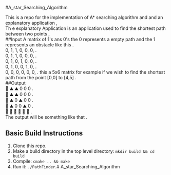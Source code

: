 #A_star_Searching_Algorithm

This is a repo for the implementation of A* searching algorithm and and an explanatory application                      ,                                          
Th e explanatory Application is an application used to find the shortest path between two points                        ,                     
##Input 
 A matrix of 1's ans 0's the 0 represents a empty path and the 1 represents an obstacle like this                       .                                  
  0, 1, 1, 0, 0, 0,                                                                                                     .                                                                                                                 
  0, 1, 1, 0, 0, 0,                                                                                                     .            
  0, 1, 0, 1, 0, 0,                                                                                                     .            
  0, 1, 0, 0, 1, 0,                                                                                                     .           
  0, 0, 0, 0, 0, 0,                                                                                                     .
  this a 5x6 matrix for example if we wish to find the shortest path from the point [0,0] to [4,5]                      .            
 ##Output             
  🚦 ⛰️  ⛰️  0  0  0                                                                                                     .                                                                                                               
  🚗 ⛰️  ⛰️  0  0  0                                                                                                     .           
  🚗 ⛰️  0  ⛰️  0  0                                                                                                     .          
  🚗 ⛰️  0  0  ⛰️  0                                                                                                     .         
  🚗 🚗 🚗 🚗 🚗 🏁                                                                                                       .            
  The output will be something like that                                                                                .           

## Basic Build Instructions

1. Clone this repo.
2. Make a build directory in the top level directory: `mkdir build && cd build`
3. Compile: `cmake .. && make`
4. Run it: `./PathFinder`.# A_star_Searching_Algorithm
